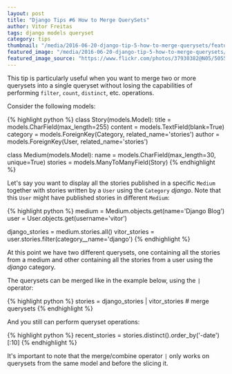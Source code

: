 ```yaml
---
layout: post
title: "Django Tips #6 How to Merge QuerySets"
author: Vitor Freitas
tags: django models queryset
category: tips
thumbnail: "/media/2016-06-20-django-tip-5-how-to-merge-querysets/featured-post-image.jpg"
featured_image: "/media/2016-06-20-django-tip-5-how-to-merge-querysets/featured-post-image.jpg"
featured_image_source: "https://www.flickr.com/photos/37930382@N05/5055991764/"
---
```


This tip is particularly useful when you want to merge two or more querysets into a single queryset without losing
the capabilities of performing `filter`, `count`, `distinct`, etc. operations.

Consider the following models:

{% highlight python %}
class Story(models.Model):
    title = models.CharField(max_length=255)
    content = models.TextField(blank=True)
    category = models.ForeignKey(Category, related_name='stories')
    author = models.ForeignKey(User, related_name='stories')

class Medium(models.Model):
    name = models.CharField(max_length=30, unique=True)
    stories = models.ManyToManyField(Story)
{% endhighlight %}

Let's say you want to display all the stories published in a specific `Medium` together with stories written by a
`User` using the `Category` _django_. Note that this `User` might have published stories in different `Medium`:

{% highlight python %}
medium = Medium.objects.get(name='Django Blog')
user = User.objects.get(username='vitor')

django_stories = medium.stories.all()
vitor_stories = user.stories.filter(category__name='django')
{% endhighlight %}

At this point we have two different querysets, one containing all the stories from a medium and other containing all
the stories from a user using the _django_ category.

The querysets can be merged like in the example below, using the `|` operator:

{% highlight python %}
stories = django_stories | vitor_stories  # merge querysets
{% endhighlight %}

And you still can perform queryset operations:

{% highlight python %}
recent_stories = stories.distinct().order_by('-date')[:10]
{% endhighlight %}

It's important to note that the merge/combine operator `|` only works on querysets from the same model and before the
slicing it.